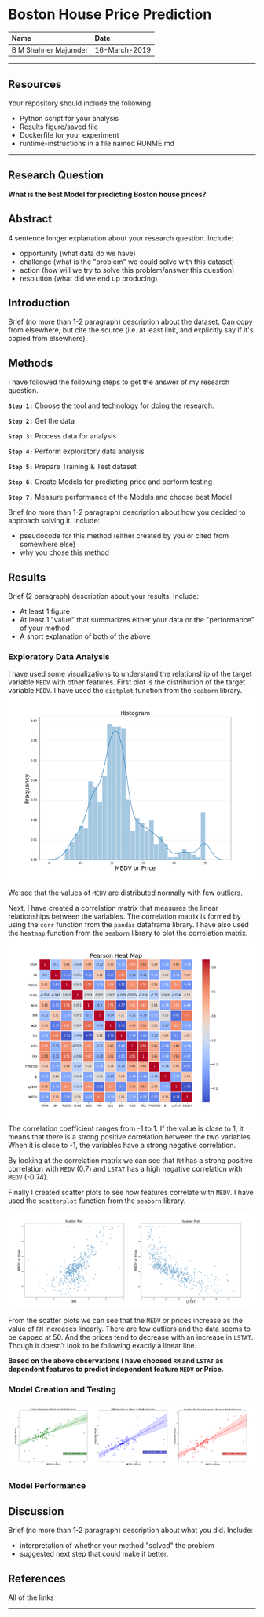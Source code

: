 # Boston House Price Prediction

| Name | Date |
|:-------|:---------------|
| B M Shahrier Majumder | 16-March-2019 |

-----

## Resources
Your repository should include the following:

- Python script for your analysis
- Results figure/saved file
- Dockerfile for your experiment
- runtime-instructions in a file named RUNME.md

-----

## Research Question

**What is the best Model for predicting Boston house prices?**

## Abstract

4 sentence longer explanation about your research question. Include:

- opportunity (what data do we have)
- challenge (what is the "problem" we could solve with this dataset)
- action (how will we try to solve this problem/answer this question)
- resolution (what did we end up producing)

## Introduction

Brief (no more than 1-2 paragraph) description about the dataset. Can copy from elsewhere, but cite the source (i.e. at least link, and explicitly say if it's copied from elsewhere).

## Methods

I have followed the following steps to get the answer of my research question.

**`Step 1:`** Choose the tool and technology for doing the research.

**`Step 2:`** Get the data

**`Step 3:`** Process data for analysis

**`Step 4:`** Perform exploratory data analysis

**`Step 5:`** Prepare Training & Test dataset

**`Step 6:`** Create Models for predicting price and perform testing

**`Step 7:`** Measure performance of the Models and choose best Model

Brief (no more than 1-2 paragraph) description about how you decided to approach solving it. Include:

- pseudocode for this method (either created by you or cited from somewhere else)
- why you chose this method

## Results

Brief (2 paragraph) description about your results. Include:

- At least 1 figure
- At least 1 "value" that summarizes either your data or the "performance" of your method
- A short explanation of both of the above

### Exploratory Data Analysis
I have used some visualizations to understand the relationship of the target variable `MEDV` with other features.
First plot is the distribution of the target variable `MEDV`. I have used the `distplot` function from the `seaborn` library.
![alt text](https://github.com/bmshahrier/boston-house-price-prediction/blob/master/plots/histMEDV.png "Histogram")

We see that the values of `MEDV` are distributed normally with few outliers.

Next, I have created a correlation matrix that measures the linear relationships between the variables. The correlation matrix is formed by using the `corr` function from the `pandas` dataframe library. I have also used the `heatmap` function from the `seaborn` library to plot the correlation matrix.
![alt text](https://github.com/bmshahrier/boston-house-price-prediction/blob/master/plots/PearsonHeatMap.png "Pearson Heat Map")
The correlation coefficient ranges from -1 to 1. If the value is close to 1, it means that there is a strong positive correlation between the two variables. When it is close to -1, the variables have a strong negative correlation.

By looking at the correlation matrix we can see that `RM` has a strong positive correlation with `MEDV` (0.7) and `LSTAT` has a high negative correlation with `MEDV` (-0.74).

Finally I created scatter plots to see how features correlate with `MEDV`. I have used the `scatterplot` function from the `seaborn` library.

![alt text](https://github.com/bmshahrier/boston-house-price-prediction/blob/master/plots/scatter-RM-MEDV-LSTAT-MEDV.png "Scatter Plot")

From the scatter plots we can see that the `MEDV` or prices increase as the value of `RM` increases linearly. There are few outliers and the data seems to be capped at 50. And the prices tend to decrease with an increase in `LSTAT`. Though it doesn’t look to be following exactly a linear line.

**Based on the above observations I have choosed `RM` and `LSTAT` as dependent features to predict independent feature `MEDV` or Price.** 

### Model Creation and Testing

![alt text](https://github.com/bmshahrier/boston-house-price-prediction/blob/master/plots/Regression.png "Regression Plots")

### Model Performance


## Discussion
Brief (no more than 1-2 paragraph) description about what you did. Include:

- interpretation of whether your method "solved" the problem
- suggested next step that could make it better.

## References
All of the links

-------
